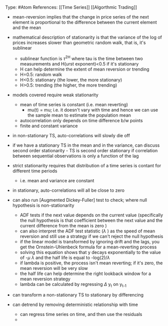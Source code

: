 Type: #Atom 
References: [[Time Series]] [[Algorthmic Trading]]


 - mean-reversion implies that the change in price series of the next element is proportional to the difference between the current element and the mean
 - mathematical description of stationarity is that the variance of the log of prices increases slower than geometric  random walk, that is, it's sublinear
	 - sublinear function is $\tau$<sup>2H</sup>  where tau is the time between two measurements and H(urst exponent)<0.5 if it's stationary 
	 - H can help determine the extent of mean reversion or trending
	 - H=0.5: random walk
	 - H<0.5: stationary (the lower, the more stationary)
	 - H>0.5: trending (the higher, the more trending)
-   models covered require weak stationarity
    
    -   mean of time series is constant (i.e. mean reverting)
	    - mu(t) = mu; i.e. it doesn't vary with time and hence we can use the sample mean to estimate the population mean 
    -   autocorrelation only depends on time difference b/w points
    -   finite and constant variance
-   in non-stationary TS, auto-correlations will slowly die off
- if we have a stationary TS in the mean and in the variance, can discuss second order stationarity - TS is second order stationary if correlation between sequential observations is only a function of the lag

- strict stationarity requires that distribution of a time series is contant for different time periods 
	- i.e. mean and variance are constant 

-   in stationary, auto-correlations will all be close to zero
    
-   can also run [Augmented Dickey-Fuller] test to check; where null hypothesis is non-stationarity
	- ADF tests if the next value depends on the current value (specifically the null hypothesis is that coefficient between the next value and the current difference from the mean is zero )
	- can also interpret the ADF test statistic ($\lambda$ ) as the speed of mean reversion and still use a strategy if we can't reject the null hypothesis 
	- if the linear model is transformed by ignoring drift and the lags, you get the Ornstein-Uhlenbeck formula for a mean-reverting process
	- solving this equation shows that  y decays exponentially to the value of -$\mu$ $\lambda$  and the half life is equal to -log(2)/$\lambda$ 
	- if lambda is positive, the process isn't mean reverting; if it's zero, the mean reversion will be very slow
	- the half life can help determine the right lookback window for a mean reversion strategy 
	- lambda can be calculated by regressing $\Delta$ y<sub>t</sub> on y<sub>t-1</sub> 
	
    
-   can transform a non-stationary TS to stationary by differencing
    
-   can detrend by removing deterministic relationship with time
    
    -   can regress time series on time, and then use the residuals
    - 